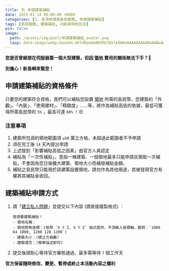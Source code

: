 ```yaml
---
title: 🏗️ 申請建築補貼
date: 2025-01-14 00:00:00 +0800
categories: [3. 各項申請與島民服務, 申請建築補貼]
tags: [島民服務, 建築補貼, 功能與特色玩法]
pin: false
image:
  path: /assets/img/post/申請建築補貼_avatar.png
  lqip: data:image/webp;base64,UklGRpoAAABXRUJQVlA4WAoAAAAQAAAADwAABwAAQUxQSDIAAAARL0AmbZurmr57yyIiqE8oiG0bejIYEQTgqiDA9vqnsUSI6H+oAERp2HZ65qP/VIAWAFZQOCBCAAAA8AEAnQEqEAAIAAVAfCWkAALp8sF8rgRgAP7o9FDvMCkMde9PK7euH5M1m6VWoDXf2FkP3BqV0ZYbO6NA/VFIAAAA
---
```


**您是否曾經想在伺服器蓋一個大型建築，但因 [領地](/posts/領地與資產保護/) 費用的關係無法下手？🥲**

**別擔心！新島嶼來幫您！**

## 申請建築補貼的資格條件
只要您的建築符合資格，我們可以補貼您設置 [領地](/posts/領地與資產保護/) 所需的島民幣，您建築的「外觀」、「內裝」、「使用建材」、「精緻度」……等，將作為補貼高低的依據，最低可獲得所需島民幣的 `5%` ，最高可達 `60%` ！😍 

### 注意事項
1. 建築所包涵的領地範圍須 `≥50` 萬立方格，未超過此範圍者不予申請
2. 須在完工後 `14` 天內提出申請
3. 上述提到「影響補貼高低之因素」由官方人員認定
4. 補貼為「一次性補貼」，意指一棟建築、一個領地最多只能申請且領取一次補貼，不會因為您日後擴大建築、領地大小而補發補貼金額。
5. 補貼之島民幣只能用於該建築設置領地，請勿作為其他用途，若被發現官方有權將其補貼金收回。


## 建築補貼申請方式
1. 請「[建立私人問題](discord://discord.com/channels/848202526250893383/971376509048729650)」並提交以下內容 (請直接複製格式) ：

    ```text
    我想要建築補貼！
    - 領地名稱：
    - 領地對角座標：(依照 `X Y Z, X Y Z` 格式提供，不須輸入座標軸，範例：`1000 64 1000, 1200 128 1200`)
    - 建築大小：(總立方格數)
    - 建築理念：(簡單描述即可)
    ```

2. 提交後請耐心等待官方審核通過，最多需等待 `7` 個工作天

**官方保留隨時修改、變更、暫停或終止本活動內容之權利**